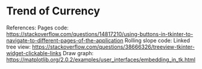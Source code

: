 # Trend of Currency



References:
Pages code: https://stackoverflow.com/questions/14817210/using-buttons-in-tkinter-to-navigate-to-different-pages-of-the-application
Rolling slope code:
Linked tree view: https://stackoverflow.com/questions/38666326/treeview-tkinter-widget-clickable-links
Draw graph: https://matplotlib.org/2.0.2/examples/user_interfaces/embedding_in_tk.html
